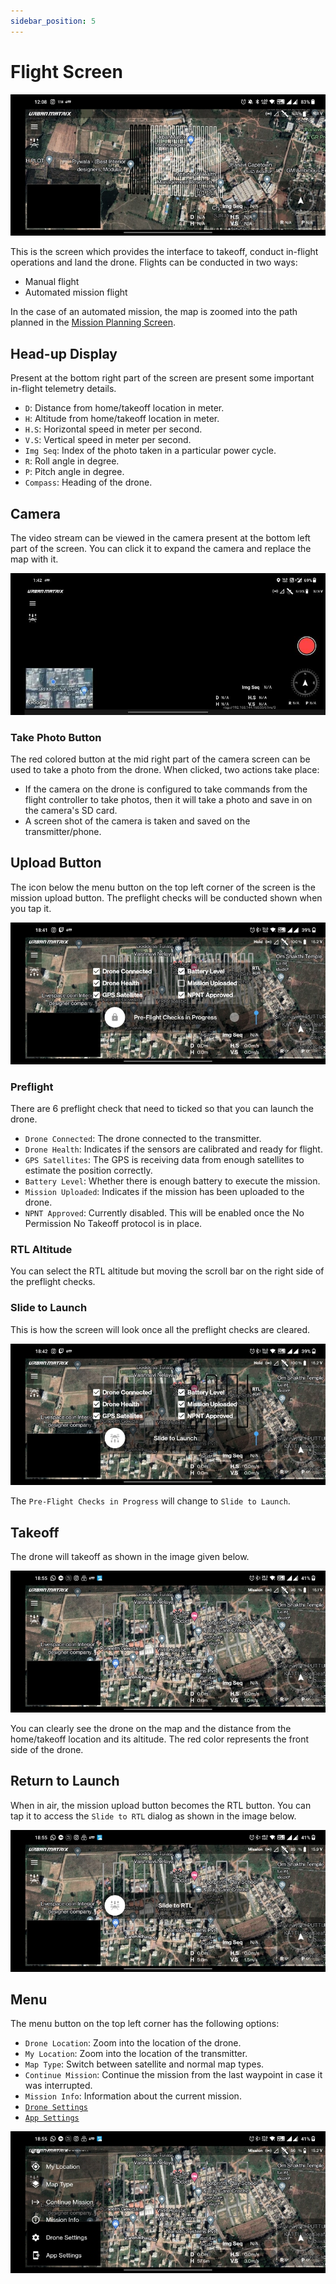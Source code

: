 ```yaml
---
sidebar_position: 5
---
```


# Flight Screen

![Progress](./img/flight-screen-intro.jpg)

This is the screen which provides the interface to takeoff, conduct in-flight operations and land the drone. Flights can
be conducted in two ways:

- Manual flight
- Automated mission flight

In the case of an automated mission, the map is zoomed into the path planned in the
[Mission Planning Screen](./mission-planning-screen.md).


## Head-up Display

Present at the bottom right part of the screen are present some important in-flight telemetry details.

- `D`: Distance from home/takeoff location in meter.
- `H`: Altitude from home/takeoff location in meter.
- `H.S`: Horizontal speed in meter per second.
- `V.S`: Vertical speed in meter per second.
- `Img Seq`: Index of the photo taken in a particular power cycle.
- `R`: Roll angle in degree.
- `P`: Pitch angle in degree.
- `Compass`: Heading of the drone.


## Camera

The video stream can be viewed in the camera present at the bottom left part of the screen. You can click it to expand
the camera and replace the map with it.

![Camera](./img/flight-screen-camera.jpg)

### Take Photo Button

The red colored button at the mid right part of the camera screen can be used to take a photo from the drone. When
clicked, two actions take place:

- If the camera on the drone is configured to take commands from the flight controller to take photos, then it will take
  a photo and save in on the camera's SD card.
- A screen shot of the camera is taken and saved on the transmitter/phone.


## Upload Button

The icon below the menu button on the top left corner of the screen is the mission upload button. The preflight checks
will be conducted shown when you tap it.

![Preflight 1](./img/flight-screen-preflight-1.jpg)


### Preflight

There are 6 preflight check that need to ticked so that you can launch the drone.

- `Drone Connected`: The drone connected to the transmitter.
- `Drone Health`: Indicates if the sensors are calibrated and ready for flight.
- `GPS Satellites`: The GPS is receiving data from enough satellites to estimate the position correctly.
- `Battery Level`: Whether there is enough battery to execute the mission.
- `Mission Uploaded`: Indicates if the mission has been uploaded to the drone.
- `NPNT Approved`: Currently disabled. This will be enabled once the No Permission No Takeoff protocol is in place.

### RTL Altitude

You can select the RTL altitude but moving the scroll bar on the right side of the preflight checks.

### Slide to Launch

This is how the screen will look once all the preflight checks are cleared.

![Preflight 2](./img/flight-screen-preflight-2.jpg)

The `Pre-Flight Checks in Progress` will change to `Slide to Launch`.


## Takeoff

The drone will takeoff as shown in the image given below.

![Takeoff](./img/flight-screen-takeoff.jpg)

You can clearly see the drone on the map and the distance from the home/takeoff location and its altitude. The red color
represents the front side of the drone.


## Return to Launch

When in air, the mission upload button becomes the RTL button. You can tap it to access the `Slide to RTL` dialog as
shown in the image below.  

![RTL](./img/flight-screen-rtl.jpg)


## Menu

The menu button on the top left corner has the following options:

- `Drone Location`: Zoom into the location of the drone.
- `My Location`: Zoom into the location of the transmitter.
- `Map Type`: Switch between satellite and normal map types.
- `Continue Mission`: Continue the mission from the last waypoint in case it was interrupted.
- `Mission Info`: Information about the current mission.
- [`Drone Settings`](/docs/launchpad/settings/drone-settings.md)
- [`App Settings`](/docs/launchpad/settings/app-settings.md)


![Menu](./img/flight-screen-menu.jpg)
